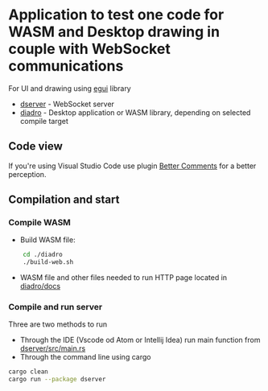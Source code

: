 # Application to test one code for WASM and Desktop drawing in couple with WebSocket communications
For UI and drawing using [egui](https://github.com/emilk/egui) library

* [dserver](./dserver/) - WebSocket server
* [diadro](./diadro/) - Desktop application or WASM library, depending on selected compile target

## Code view
If you're using Visual Studio Code use plugin [Better Comments](https://marketplace.visualstudio.com/items?itemName=aaron-bond.better-comments) for a better perception.

## Compilation and start

### Compile WASM

* Build WASM file:
```bash
    cd ./diadro
    ./build-web.sh
```

* WASM file and other files needed to run HTTP page located in [diadro/docs](./diadro/docs/)

### Compile and run server
Three are two methods to run 

* Through the IDE (Vscode od Atom or Intellij Idea) run main function from [dserver/src/main.rs](./dserver/src/main.rs)
* Through the command line using cargo
```bash
cargo clean
cargo run --package dserver
```